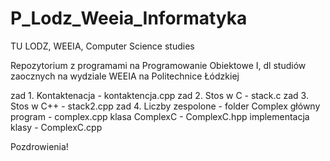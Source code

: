 # P_Lodz_Weeia_Informatyka
TU LODZ, WEEIA, Computer Science studies

Repozytorium z programami na Programowanie Obiektowe I, dl studiów zaocznych na wydziale WEEIA na Politechnice Łódzkiej

zad 1. Kontaktenacja - kontaktencja.cpp
zad 2. Stos w C - stack.c
zad 3. Stos w C++ - stack2.cpp
zad 4. Liczby zespolone - folder Complex
    główny program - complex.cpp
    klasa ComplexC - ComplexC.hpp
    implementacja klasy - ComplexC.cpp
    
Pozdrowienia!
